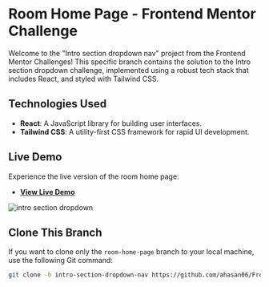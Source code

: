 # Room Home Page - Frontend Mentor Challenge

Welcome to the "Intro section dropdown nav" project from the Frontend Mentor Challenges! This specific branch contains the solution to the Intro section dropdown challenge, implemented using a robust tech stack that includes React, and styled with Tailwind CSS.

## Technologies Used

- **React**: A JavaScript library for building user interfaces.
- **Tailwind CSS**: A utility-first CSS framework for rapid UI development.

## Live Demo

Experience the live version of the room home page:
- **[View Live Demo](https://intro-section-tailwind-react.netlify.app/#)**
  
![intro section dropdown](https://github.com/user-attachments/assets/a268378c-45ec-4e4c-8ee9-d19b29c26b70)

## Clone This Branch
If you want to clone only the `room-home-page` branch to your local machine, use the following Git command:

```bash
git clone -b intro-section-dropdown-nav https://github.com/ahasan06/Frontend-MentorChallenges.git
